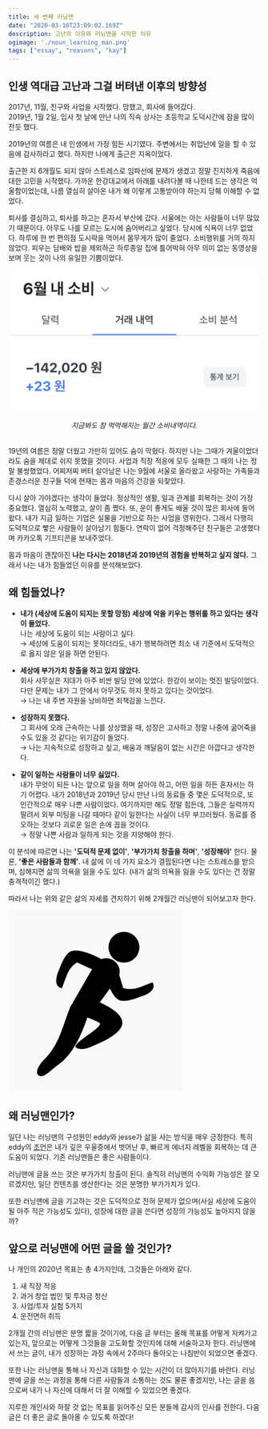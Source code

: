 ```yaml
---
title: 세 번째 러닝맨 
date: "2020-03-10T23:09:02.169Z"
description: 고난의 이유와 러닝맨을 시작한 이유
ogimage: './noun_learning_man.png'
tags: ["essay", "reasons", "kay"]
---
```


## 인생 역대급 고난과 그걸 버텨낸 이후의 방향성 

2017년, 11월, 친구와 사업을 시작했다. 망했고, 회사에 들어갔다.<br>
2019년, 1월 2일, 입사 첫 날에 만난 나의 직속 상사는 초등학교 도덕시간에 잠을 많이 잔듯 했다.

2019년의 여름은 내 인생에서 가장 힘든 시기였다. 주변에서는 취업난에 일을 할 수 있음에 감사하라고 했다. 하지만 나에게 출근은 지옥이었다.

출근한 지 6개월도 되지 않아 스트레스로 임파선에 문제가 생겼고 정말 진지하게 죽음에 대한 고민을 시작했다. 가까운 한강대교에서 아래를 내려다볼 때 나한테 드는 생각은 억울함이었는데, 나름 열심히 살아온 내가 왜 이렇게 고통받아야 하는지 당췌 이해할 수 없었다.

퇴사를 결심하고, 퇴사를 하고는 혼자서 부산에 갔다. 서울에는 아는 사람들이 너무 많았기 때문이다. 아무도 나를 모르는 도시에 숨어버리고 싶었다. 당시에 식욕이 너무 없었다. 하루에 한 번 편의점 도시락을 먹어서 몸무게가 많이 줄었다. 소비행위를 거의 하지 않았다. 피우는 담배와 밥을 제외하곤 하루종일 집에 틀어박혀 아무 의미 없는 동영상을 보며 웃는 것이 나의 유일한 기쁨이었다.

![3rdlearningman](./toss_JUN.png)<center>
<em>지금봐도 참 먹먹해지는 월간 소비내역이다.</em>
</center>
<br>
19년의 여름은 정말 더웠고 가만히 있어도 숨이 막혔다. 하지만 나는 그때가 겨울이었더라도 숨을 제대로 쉬지 못했을 것이다. 사업과 직장 적응에 모두 실패한 그 때의 나는 정말 불쌍했었다. 어찌저찌 버텨 살아남은 나는 9월에 서울로 올라왔고 사랑하는 가족들과 존경스러운 친구들 덕에 현재는 몸과 마음의 건강을 되찾았다.

다시 살아 가야겠다는 생각이 들었다. 정상적인 생활, 일과 관계를 회복하는 것이 가장 중요했다. 열심히 노력했고, 살이 좀 쪘다. 또, 운이 좋게도 배울 것이 많은 회사에 들어왔다. 내가 지금 일하는 기업은 실물을 기반으로 하는 사업을 영위한다. 그래서 다행히 도덕적으로 빻은 사람들이 살아남기 힘들다. 연락이 없어 걱정해주던 친구들은 고생했다며 카카오톡 기프티콘을 보내주었다.

몸과 마음이 괜찮아진 **나는 다시는 2018년과 2019년의 경험을 반복하고 싶지 않다.** 그래서 나는 내가 힘들었던 이유를 분석해보았다. 



## 왜 힘들었나?

- **내가 (세상에 도움이 되지는 못할 망정) 세상에 악을 키우는 행위를 하고 있다는 생각이 들었다.<br>**
나는 세상에 도움이 되는 사람이고 싶다.<br>
&rarr; 세상에 도움이 되지는 못하더라도, 내가 행복하려면 최소 내 기준에서 도덕적으로 옳지 않은 일을 하면 안된다.

- **세상에 부가가치 창출을 하고 있지 않았다.<br>**
회사 사무실은 지대가 아주 비싼 빌딩 안에 있었다. 한강이 보이는 멋진 빌딩이었다. 다만 문제는 내가 그 안에서 아무것도 하지 못하고 있다는 것이었다.<br>
&rarr; 나는 내 주변 자원을 낭비하면 죄책감을 느낀다.

- **성장하지 못했다.<br>**
그 회사에 오래 근속하는 나를 상상했을 때, 성장은 고사하고 정말 나중에 굶어죽을 수도 있을 것 같다는 위기감이 들었다.<br>
&rarr; 나는 지속적으로 성장하고 싶고, 배움과 깨달음이 없는 시간은 아깝다고 생각한다.

- **같이 일하는 사람들이 너무 싫었다.<br>**
내가 무엇이 되든 나는 앞으로 일을 하며 살아야 하고, 어떤 일을 하든 혼자서는 하기 어렵다. 내가 2018년과 2019년 당시 만난 나의 동료들 중 몇은 도덕적으로, 또 인간적으로 매우 나쁜 사람이었다. 여기까지만 해도 정말 힘든데, 그들은 실력까지 딸려서 외부 미팅을 나갈 때마다 같이 일한다는 사실이 너무 부끄러웠다. 동료를 증오하는 것보다 괴로운 일은 손에 꼽을 것이다.<br>
&rarr; 정말 나쁜 사람과 일하게 되는 것을 지양해야 한다.

이 분석에 따르면 나는 **'도덕적 문제 없이'**, **'부가가치 창출을 하며'**, **'성장해야'** 한다. 물론, **'좋은 사람들과 함께'**. 내 삶에 이 네 가지 요소가 결핍된다면 나는 스트레스를 받으며, 심해지면 삶의 의욕을 잃을 수도 있다. (내가 삶의 의욕을 잃을 수도 있다는 건 정말 충격적이긴 했다.)

따라서 나는 위와 같은 삶의 자세를 견지하기 위해 2개월간 러닝맨이 되어보고자 한다.

![3rdlearningman](./noun_learning_man.png)

## 왜 러닝맨인가?

일단 나는 러닝맨의 구성원인 eddy와 jesse가 삶을 사는 방식을 매우 긍정한다. 특히 eddy의 [조언](https://www.learningman.co/knowyourvalue/)은 내가 깊은 우울증에서 벗어난 후, 빠르게 에너지 레벨을 회복하는 데 큰 도움이 되었다. 기존 러닝맨들은 좋은 사람들이다.

러닝맨에 글을 쓰는 것은 부가가치 창출이 된다. 솔직히 러닝맨의 수익화 가능성은 잘 모르겠지만, 일단 컨텐츠를 생산한다는 것은 분명한 부가가치가 있다.

또한 러닝맨에 글을 기고하는 것은 도덕적으로 전혀 문제가 없으며(사실 세상에 도움이 될 아주 적은 가능성도 있다), 성장에 대한 글을 쓴다면 성장의 가능성도 높아지지 않을까?

## 앞으로 러닝맨에 어떤 글을 쓸 것인가?

나 개인의 2020년 목표는 총 4가지인데, 그것들은 아래와 같다.

1. 새 직장 적응
2. 과거 창업 법인 및 투자금 청산
3. 사업/투자 실험 5가지
4. 운전면허 취득

2개월 간의 러닝맨은 분명 짧을 것이기에, 다음 글 부터는 올해 목표를 어떻게 지켜가고 있는지, 앞으로는 어떻게 그것들을 고도화할 것인지에 대해 서술하고자 한다. 러닝맨에서 쓰는 글이, 내가 성장하는 과정 속에서 2주마다 돌아오는 나침반이 되었으면 좋겠다.

또한 나는 러닝맨을 통해 나 자신과 대화할 수 있는 시간이 더 많아지기를 바란다. 러닝맨에 글을 쓰는 과정을 통해 다른 사람들과 소통하는 것도 물론 좋겠지만, 나는 글을 씀으로써 내가 나 자신에 대해서 더 잘 이해할 수 있었으면 좋겠다.  

지루한 개인사와 하잘 것 없는 목표를 읽어주신 모든 분들께 감사의 인사를 전한다.
다음 글은 더 좋은 글로 돌아올 수 있도록 하겠다!
  

